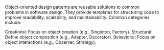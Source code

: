 
Object-oriented design patterns are reusable solutions to common problems in software design. They provide templates for structuring code to improve readability, scalability, and maintainability. Common categories include:

Creational: Focus on object creation (e.g., Singleton, Factory).
Structural: Define object composition (e.g., Adapter, Decorator).
Behavioral: Focus on object interactions (e.g., Observer, Strategy).
